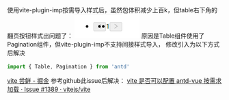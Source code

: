 使用vite-plugin-imp按需导入样式后，虽然包体积减少上百k，但table右下角的翻页按钮样式出问题了：
![](../markdown_assets/Snipaste_2022-01-01_19-55-30.png)
原因是Table组件使用了Pagination组件，但vite-plugin-imp不支持间接样式导入，
修改引入为以下方式后解决
```js
import { Table, Pagination } from 'antd'
```


[vite 尝鲜 - 掘金](https://juejin.cn/post/6919104746867556365)
参考github此issue后解决：
[vite 是否可以配置 antd-vue 按需求加载 · Issue #1389 · vitejs/vite](https://github.com/vitejs/vite/issues/1389)